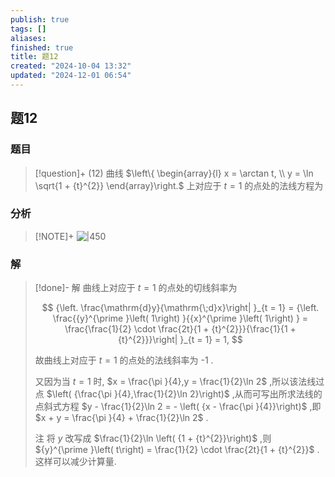 ```yaml
---
publish: true
tags: []
aliases: 
finished: true
title: 题12
created: "2024-10-04 13:32"
updated: "2024-12-01 06:54"
---
```

## 题12
### 题目
> [!question]+
> (12) 曲线 $\left\{  \begin{array}{l} x = \arctan t, \\  y = \ln \sqrt{1 + {t}^{2}} \end{array}\right.$ 上对应于 $t = 1$ 的点处的法线方程为
### 分析
> [!NOTE]+
> ![|450](https://img.hwenyi.live/202411092222447.webp)
### 解
> [!done]-
> 解 曲线上对应于 $t = 1$ 的点处的切线斜率为
> 
> $$
> {\left. \frac{\mathrm{d}y}{\mathrm{\;d}x}\right| }_{t = 1} = {\left. \frac{{y}^{\prime }\left( 1\right) }{{x}^{\prime }\left( 1\right) } = \frac{\frac{1}{2} \cdot  \frac{2t}{1 + {t}^{2}}}{\frac{1}{1 + {t}^{2}}}\right| }_{t = 1} = 1,
> $$
> 
> 故曲线上对应于 $t = 1$ 的点处的法线斜率为 -1 .
> 
> 又因为当 $t = 1$ 时, $x = \frac{\pi }{4},y = \frac{1}{2}\ln 2$ ,所以该法线过点 $\left( {\frac{\pi }{4},\frac{1}{2}\ln 2}\right)$ ,从而可写出所求法线的点斜式方程 $y - \frac{1}{2}\ln 2 =  - \left( {x - \frac{\pi }{4}}\right)$ ,即 $x + y = \frac{\pi }{4} + \frac{1}{2}\ln 2$ .
> 
> 注 将 $y$ 改写成 $\frac{1}{2}\ln \left( {1 + {t}^{2}}\right)$ ,则 ${y}^{\prime }\left( t\right)  = \frac{1}{2} \cdot  \frac{2t}{1 + {t}^{2}}$ . 这样可以减少计算量.